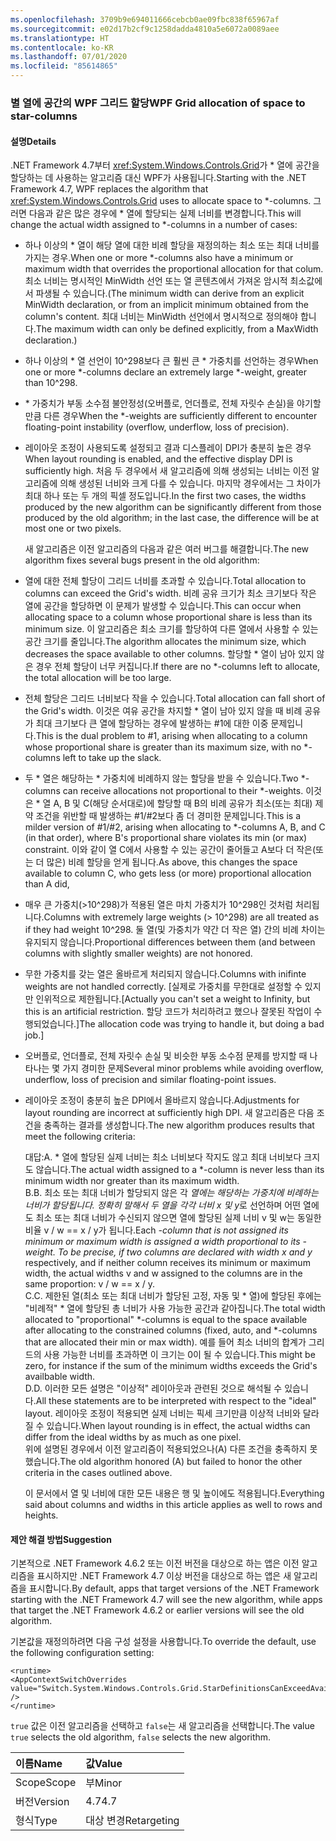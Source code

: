 ```yaml
---
ms.openlocfilehash: 3709b9e694011666cebcb0ae09fbc838f65967af
ms.sourcegitcommit: e02d17b2cf9c1258dadda4810a5e6072a0089aee
ms.translationtype: HT
ms.contentlocale: ko-KR
ms.lasthandoff: 07/01/2020
ms.locfileid: "85614865"
---
```

### <a name="wpf-grid-allocation-of-space-to-star-columns"></a><span data-ttu-id="e30c2-101">별 열에 공간의 WPF 그리드 할당</span><span class="sxs-lookup"><span data-stu-id="e30c2-101">WPF Grid allocation of space to star-columns</span></span>

#### <a name="details"></a><span data-ttu-id="e30c2-102">설명</span><span class="sxs-lookup"><span data-stu-id="e30c2-102">Details</span></span>

<span data-ttu-id="e30c2-103">.NET Framework 4.7부터 <xref:System.Windows.Controls.Grid>가 \* 열에 공간을 할당하는 데 사용하는 알고리즘 대신 WPF가 사용됩니다.</span><span class="sxs-lookup"><span data-stu-id="e30c2-103">Starting with the .NET Framework 4.7, WPF replaces the algorithm that <xref:System.Windows.Controls.Grid> uses to allocate space to \*-columns.</span></span> <span data-ttu-id="e30c2-104">그러면 다음과 같은 많은 경우에 \* 열에 할당되는 실제 너비를 변경합니다.</span><span class="sxs-lookup"><span data-stu-id="e30c2-104">This will change the actual width assigned to \*-columns in a number of cases:</span></span>

- <span data-ttu-id="e30c2-105">하나 이상의 \* 열이 해당 열에 대한 비례 할당을 재정의하는 최소 또는 최대 너비를 가지는 경우.</span><span class="sxs-lookup"><span data-stu-id="e30c2-105">When one or more \*-columns also have a minimum or maximum width that overrides the proportional allocation for that colum.</span></span> <span data-ttu-id="e30c2-106">최소 너비는 명시적인 MinWidth 선언 또는 열 콘텐츠에서 가져온 암시적 최소값에서 파생될 수 있습니다.</span><span class="sxs-lookup"><span data-stu-id="e30c2-106">(The minimum width can derive from an explicit MinWidth declaration, or from an implicit minimum obtained from the column's content.</span></span> <span data-ttu-id="e30c2-107">최대 너비는 MinWidth 선언에서 명시적으로 정의해야 합니다.</span><span class="sxs-lookup"><span data-stu-id="e30c2-107">The maximum width can only be defined explicitly, from a MaxWidth declaration.)</span></span>
- <span data-ttu-id="e30c2-108">하나 이상의 \* 열 선언이 10^298보다 큰 훨씬 큰 \* 가중치를 선언하는 경우</span><span class="sxs-lookup"><span data-stu-id="e30c2-108">When one or more \*-columns declare an extremely large \*-weight, greater than 10^298.</span></span>
- <span data-ttu-id="e30c2-109">\* 가중치가 부동 소수점 불안정성(오버플로, 언더플로, 전체 자릿수 손실)을 야기할만큼 다른 경우</span><span class="sxs-lookup"><span data-stu-id="e30c2-109">When the \*-weights are sufficiently different to encounter floating-point instability (overflow, underflow, loss of precision).</span></span>
- <span data-ttu-id="e30c2-110">레이아웃 조정이 사용되도록 설정되고 결과 디스플레이 DPI가 충분히 높은 경우</span><span class="sxs-lookup"><span data-stu-id="e30c2-110">When layout rounding is enabled, and the effective display DPI is sufficiently high.</span></span>
<span data-ttu-id="e30c2-111">처음 두 경우에서 새 알고리즘에 의해 생성되는 너비는 이전 알고리즘에 의해 생성된 너비와 크게 다를 수 있습니다. 마지막 경우에서는 그 차이가 최대 하나 또는 두 개의 픽셀 정도입니다.</span><span class="sxs-lookup"><span data-stu-id="e30c2-111">In the first two cases, the widths produced by the new algorithm can be significantly different from those produced by the old algorithm; in the last case, the difference will be at most one or two pixels.</span></span><p/><span data-ttu-id="e30c2-112">새 알고리즘은 이전 알고리즘의 다음과 같은 여러 버그를 해결합니다.</span><span class="sxs-lookup"><span data-stu-id="e30c2-112">The new algorithm fixes several bugs present in the old algorithm:</span></span>

- <span data-ttu-id="e30c2-113">열에 대한 전체 할당이 그리드 너비를 초과할 수 있습니다.</span><span class="sxs-lookup"><span data-stu-id="e30c2-113">Total allocation to columns can exceed the Grid's width.</span></span> <span data-ttu-id="e30c2-114">비례 공유 크기가 최소 크기보다 작은 열에 공간을 할당하면 이 문제가 발생할 수 있습니다.</span><span class="sxs-lookup"><span data-stu-id="e30c2-114">This can occur when allocating space to a column whose proportional share is less than its minimum size.</span></span> <span data-ttu-id="e30c2-115">이 알고리즘은 최소 크기를 할당하여 다른 열에서 사용할 수 있는 공간 크기를 줄입니다.</span><span class="sxs-lookup"><span data-stu-id="e30c2-115">The algorithm allocates the minimum size, which decreases the space available to other columns.</span></span> <span data-ttu-id="e30c2-116">할당할 \* 열이 남아 있지 않은 경우 전체 할당이 너무 커집니다.</span><span class="sxs-lookup"><span data-stu-id="e30c2-116">If there are no \*-columns left to allocate, the total allocation will be too large.</span></span>
- <span data-ttu-id="e30c2-117">전체 할당은 그리드 너비보다 작을 수 있습니다.</span><span class="sxs-lookup"><span data-stu-id="e30c2-117">Total allocation can fall short of the Grid's width.</span></span> <span data-ttu-id="e30c2-118">이것은 여유 공간을 차지할 \* 열이 남아 있지 않을 때 비례 공유가 최대 크기보다 큰 열에 할당하는 경우에 발생하는 #1에 대한 이중 문제입니다.</span><span class="sxs-lookup"><span data-stu-id="e30c2-118">This is the dual problem to #1, arising when allocating to a column whose proportional share is greater than its maximum size, with no \*-columns left to take up the slack.</span></span>
- <span data-ttu-id="e30c2-119">두 \* 열은 해당하는 \* 가중치에 비례하지 않는 할당을 받을 수 있습니다.</span><span class="sxs-lookup"><span data-stu-id="e30c2-119">Two \*-columns can receive allocations not proportional to their \*-weights.</span></span> <span data-ttu-id="e30c2-120">이것은 \* 열 A, B 및 C(해당 순서대로)에 할당할 때 B의 비례 공유가 최소(또는 최대) 제약 조건을 위반할 때 발생하는 #1/#2보다 좀 더 경미한 문제입니다.</span><span class="sxs-lookup"><span data-stu-id="e30c2-120">This is a milder version of #1/#2, arising when allocating to \*-columns A, B, and C (in that order), where B's proportional share violates its min (or max) constraint.</span></span> <span data-ttu-id="e30c2-121">이와 같이 열 C에서 사용할 수 있는 공간이 줄어들고 A보다 더 작은(또는 더 많은) 비례 할당을 얻게 됩니다.</span><span class="sxs-lookup"><span data-stu-id="e30c2-121">As above, this changes the space available to column C, who gets less (or more) proportional allocation than A did,</span></span>
- <span data-ttu-id="e30c2-122">매우 큰 가중치(&gt;10^298)가 적용된 열은 마치 가중치가 10^298인 것처럼 처리됩니다.</span><span class="sxs-lookup"><span data-stu-id="e30c2-122">Columns with extremely large weights (&gt; 10^298) are all treated as if they had weight 10^298.</span></span> <span data-ttu-id="e30c2-123">둘 열(및 가중치가 약간 더 작은 열) 간의 비례 차이는 유지되지 않습니다.</span><span class="sxs-lookup"><span data-stu-id="e30c2-123">Proportional differences between them (and between columns with slightly smaller weights) are not honored.</span></span>
- <span data-ttu-id="e30c2-124">무한 가중치를 갖는 열은 올바르게 처리되지 않습니다.</span><span class="sxs-lookup"><span data-stu-id="e30c2-124">Columns with inifinte weights are not handled correctly.</span></span> <span data-ttu-id="e30c2-125">[실제로 가중치를 무한대로 설정할 수 있지만 인위적으로 제한됩니다.</span><span class="sxs-lookup"><span data-stu-id="e30c2-125">[Actually you can't set a weight to Infinity, but this is an artificial restriction.</span></span> <span data-ttu-id="e30c2-126">할당 코드가 처리하려고 했으나 잘못된 작업이 수행되었습니다.]</span><span class="sxs-lookup"><span data-stu-id="e30c2-126">The allocation code was trying to handle it, but doing a bad job.]</span></span>
- <span data-ttu-id="e30c2-127">오버플로, 언더플로, 전체 자릿수 손실 및 비슷한 부동 소수점 문제를 방지할 때 나타나는 몇 가지 경미한 문제</span><span class="sxs-lookup"><span data-stu-id="e30c2-127">Several minor problems while avoiding overflow, underflow, loss of precision and similar floating-point issues.</span></span>
- <span data-ttu-id="e30c2-128">레이아웃 조정이 충분히 높은 DPI에서 올바르지 않습니다.</span><span class="sxs-lookup"><span data-stu-id="e30c2-128">Adjustments for layout rounding are incorrect at sufficiently high DPI.</span></span>
<span data-ttu-id="e30c2-129">새 알고리즘은 다음 조건을 충족하는 결과를 생성합니다.</span><span class="sxs-lookup"><span data-stu-id="e30c2-129">The new algorithm produces results that meet the following criteria:</span></span><p/><span data-ttu-id="e30c2-130">대답:</span><span class="sxs-lookup"><span data-stu-id="e30c2-130">A.</span></span> <span data-ttu-id="e30c2-131">\* 열에 할당된 실제 너비는 최소 너비보다 작지도 않고 최대 너비보다 크지도 않습니다.</span><span class="sxs-lookup"><span data-stu-id="e30c2-131">The actual width assigned to a \*-column is never less than its minimum width nor greater than its maximum width.</span></span><br/><span data-ttu-id="e30c2-132">B.</span><span class="sxs-lookup"><span data-stu-id="e30c2-132">B.</span></span> <span data-ttu-id="e30c2-133">최소 또는 최대 너비가 할당되지 않은 각  <em>열에는 해당하는  <em>가중치에 비례하는 너비가 할당됩니다. 정확히 말해서 두 열을 각각 너비 x</em> 및 y</em>로 선언하며 어떤 열에도 최소 또는 최대 너비가 수신되지 않으면 열에 할당된 실제 너비 v 및 w는 동일한 비율 v / w == x / y가 됩니다.</span><span class="sxs-lookup"><span data-stu-id="e30c2-133">Each <em>-column that is not assigned its minimum or maximum width is assigned a width proportional to its <em>-weight. To be precise, if two columns are declared with width x</em> and y</em> respectively, and if neither column receives its minimum or maximum width, the actual widths v and w assigned to the columns are in the same proportion: v / w == x / y.</span></span><br/><span data-ttu-id="e30c2-134">C.</span><span class="sxs-lookup"><span data-stu-id="e30c2-134">C.</span></span> <span data-ttu-id="e30c2-135">제한된 열(최소 또는 최대 너비가 할당된 고정, 자동 및 \* 열)에 할당된 후에는 &quot;비례적&quot; \* 열에 할당된 총 너비가 사용 가능한 공간과 같아집니다.</span><span class="sxs-lookup"><span data-stu-id="e30c2-135">The total width allocated to &quot;proportional&quot; \*-columns is equal to the space available after allocating to the constrained columns (fixed, auto, and \*-columns that are allocated their min or max width).</span></span> <span data-ttu-id="e30c2-136">예를 들어 최소 너비의 합계가 그리드의 사용 가능한 너비를 초과하면 이 크기는 0이 될 수 있습니다.</span><span class="sxs-lookup"><span data-stu-id="e30c2-136">This might be zero, for instance if the sum of the minimum widths exceeds the Grid's availbable width.</span></span><br/><span data-ttu-id="e30c2-137">D.</span><span class="sxs-lookup"><span data-stu-id="e30c2-137">D.</span></span> <span data-ttu-id="e30c2-138">이러한 모든 설명은 &quot;이상적&quot; 레이아웃과 관련된 것으로 해석될 수 있습니다.</span><span class="sxs-lookup"><span data-stu-id="e30c2-138">All these statements are to be interpreted with respect to the &quot;ideal&quot; layout.</span></span> <span data-ttu-id="e30c2-139">레이아웃 조정이 적용되면 실제 너비는 픽세 크기만큼 이상적 너비와 달라질 수 있습니다.</span><span class="sxs-lookup"><span data-stu-id="e30c2-139">When layout rounding is in effect, the actual widths can differ from the ideal widths by as much as one pixel.</span></span><br/><span data-ttu-id="e30c2-140">위에 설명된 경우에서 이전 알고리즘이 적용되었으나(A) 다른 조건을 충족하지 못했습니다.</span><span class="sxs-lookup"><span data-stu-id="e30c2-140">The old algorithm honored (A) but failed to honor the other criteria in the cases outlined above.</span></span><p/><span data-ttu-id="e30c2-141">이 문서에서 열 및 너비에 대한 모든 내용은 행 및 높이에도 적용됩니다.</span><span class="sxs-lookup"><span data-stu-id="e30c2-141">Everything said about columns and widths in this article applies as well to rows and heights.</span></span>

#### <a name="suggestion"></a><span data-ttu-id="e30c2-142">제안 해결 방법</span><span class="sxs-lookup"><span data-stu-id="e30c2-142">Suggestion</span></span>

<span data-ttu-id="e30c2-143">기본적으로 .NET Framework 4.6.2 또는 이전 버전을 대상으로 하는 앱은 이전 알고리즘을 표시하지만 .NET Framework 4.7 이상 버전을 대상으로 하는 앱은 새 알고리즘을 표시합니다.</span><span class="sxs-lookup"><span data-stu-id="e30c2-143">By default, apps that target versions of the .NET Framework starting with the .NET Framework 4.7 will see the new algorithm, while apps that target the .NET Framework 4.6.2 or earlier versions will see the old algorithm.</span></span><p/><span data-ttu-id="e30c2-144">기본값을 재정의하려면 다음 구성 설정을 사용합니다.</span><span class="sxs-lookup"><span data-stu-id="e30c2-144">To override the default, use the following configuration setting:</span></span>

<pre><code class="lang-xml">&lt;runtime&gt;&#13;&#10;&lt;AppContextSwitchOverrides value=&quot;Switch.System.Windows.Controls.Grid.StarDefinitionsCanExceedAvailableSpace=true&quot; /&gt;&#13;&#10;&lt;/runtime&gt;&#13;&#10;</code></pre>

<span data-ttu-id="e30c2-145">`true` 값은 이전 알고리즘을 선택하고 `false`는 새 알고리즘을 선택합니다.</span><span class="sxs-lookup"><span data-stu-id="e30c2-145">The value `true` selects the old algorithm, `false` selects the new algorithm.</span></span>

| <span data-ttu-id="e30c2-146">이름</span><span class="sxs-lookup"><span data-stu-id="e30c2-146">Name</span></span>    | <span data-ttu-id="e30c2-147">값</span><span class="sxs-lookup"><span data-stu-id="e30c2-147">Value</span></span>       |
|:--------|:------------|
| <span data-ttu-id="e30c2-148">Scope</span><span class="sxs-lookup"><span data-stu-id="e30c2-148">Scope</span></span>   | <span data-ttu-id="e30c2-149">부</span><span class="sxs-lookup"><span data-stu-id="e30c2-149">Minor</span></span>       |
| <span data-ttu-id="e30c2-150">버전</span><span class="sxs-lookup"><span data-stu-id="e30c2-150">Version</span></span> | <span data-ttu-id="e30c2-151">4.7</span><span class="sxs-lookup"><span data-stu-id="e30c2-151">4.7</span></span>         |
| <span data-ttu-id="e30c2-152">형식</span><span class="sxs-lookup"><span data-stu-id="e30c2-152">Type</span></span>    | <span data-ttu-id="e30c2-153">대상 변경</span><span class="sxs-lookup"><span data-stu-id="e30c2-153">Retargeting</span></span> |
